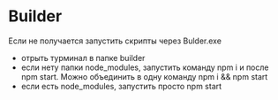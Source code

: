 # Builder

Если не получается запустить скрипты через Bulder.exe
- отрыть турминал в папке builder
- если нету папки node_modules, запустить команду npm i и после npm start. Можно объединить в одну команду npm i && npm start
- если есть node_modules, запустить просто npm start